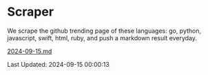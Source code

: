 # Scraper

We scrape the github trending page of these languages: go, python, javascript, swift, html, ruby, and push a markdown result everyday.

[2024-09-15.md](https://github.com/henson/Scraper/blob/master/2024-09-15.md)

Last Updated: 2024-09-15 00:00:13